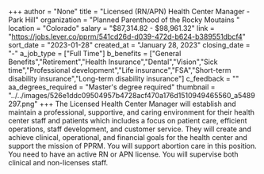 +++
author = "None"
title = "Licensed (RN/APN) Health Center Manager - Park Hill"
organization = "Planned Parenthood of the Rocky Moutains "
location = "Colorado"
salary = "$87,314.82 - $98,961.32"
link = "https://jobs.lever.co/pprm/541cd26d-d039-472d-b624-b389551dbcf4"
sort_date = "2023-01-28"
created_at = "January 28, 2023"
closing_date = "-"
a_job_type = ["Full Time"]
b_benefits = ["General Benefits","Retirement","Health Insurance","Dental","Vision","Sick time","Professional development","Life insurance","FSA","Short-term disability insurance","Long-term disability insurance"]
c_feedback = ""
aa_degrees_required = "Master's degree required"
thumbnail = "../../images/526e1ddc09504957b4728acf470a176d1510949465560_a5489297.png"
+++
The Licensed Health Center Manager will establish and maintain a professional, supportive, and caring environment for their health center staff and patients which includes a focus on patient care, efficient operations, staff development, and customer service. They will create and achieve clinical, operational, and financial goals for the health center and support the mission of PPRM. You will support abortion care in this position. You need to have an active RN or APN license. You will supervise both clinical and non-licenses staff. 